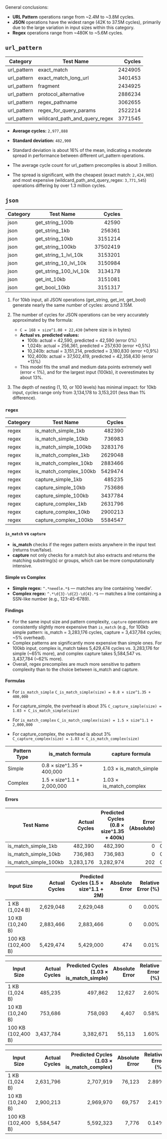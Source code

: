 General conclusions:

- **URL Pattern** operations range from ~2.4M to ~3.8M cycles.
- **JSON** operations have the widest range (42K to 37.5M cycles), primarily due to the large variation in input sizes within this category.
- **Regex** operations range from ~480K to ~5.6M cycles.

## `url_pattern`

| Category    | Test Name                     |  Cycles |
| ----------- | ----------------------------- | ------: |
| url_pattern | exact_match                   | 2424905 |
| url_pattern | exact_match_long_url          | 3401453 |
| url_pattern | fragment                      | 2434925 |
| url_pattern | protocol_alternative          | 2886234 |
| url_pattern | regex_pathname                | 3062655 |
| url_pattern | regex_for_query_params        | 2522214 |
| url_pattern | wildcard_path_and_query_regex | 3771545 |

- **Average cycles:** `2,977,888`
- **Standard deviation:** `482,900`

- Standard deviation is about 16% of the mean, indicating a moderate spread in performance between different url_pattern operations.
- The average cycle count for url_pattern precompiles is about 3 million.
- The spread is significant, with the cheapest (exact match: `2,424,905`) and most expensive (wildcard_path_and_query_regex: `3,771,545`) operations differing by over 1.3 million cycles.

## `json`

| Category | Test Name              |   Cycles |
| -------- | ---------------------- | -------: |
| json     | get_string_100b        |    42590 |
| json     | get_string_1kb         |   256361 |
| json     | get_string_10kb        |  3151214 |
| json     | get_string_100kb       | 37502419 |
| json     | get_string_1_lvl_10k   |  3153201 |
| json     | get_string_10_lvl_10k  |  3150984 |
| json     | get_string_100_lvl_10k |  3134178 |
| json     | get_int_10kb           |  3151081 |
| json     | get_bool_10kb          |  3151317 |

1. For 10kb input, all JSON operations (get_string, get_int, get_bool) generate nearly the same number of cycles: around 3.15M.
2. The number of cycles for JSON operations can be very accurately approximated by the formula:

   - `C = 168 × size^1.08 + 22,430` (where size is in bytes)
   - **Actual vs. predicted values:**
     - 100b: actual = 42,590, predicted = 42,590 (error 0%)
     - 1,024b: actual = 256,361, predicted = 257,630 (error +0,5%)
     - 10,240b: actual = 3,151,214, predicted = 3,180,830 (error +0,9%)
     - 102,400b: actual = 37,502,419, predicted = 42,358,430 (error +13%)
   - This model fits the small and medium data points extremely well (error < 1%), and for the largest input (100kb), it overestimates by about 13%.

3. The depth of nesting (1, 10, or 100 levels) has minimal impact: for 10kb input, cycles range only from 3,134,178 to 3,153,201 (less than 1% difference).

### `regex`

| Category | Test Name              |  Cycles |
| -------- | ---------------------- | ------: |
| regex    | is_match_simple_1kb    |  482390 |
| regex    | is_match_simple_10kb   |  736983 |
| regex    | is_match_simple_100kb  | 3283176 |
| regex    | is_match_complex_1kb   | 2629048 |
| regex    | is_match_complex_10kb  | 2883466 |
| regex    | is_match_complex_100kb | 5429474 |
| regex    | capture_simple_1kb     |  485235 |
| regex    | capture_simple_10kb    |  753686 |
| regex    | capture_simple_100kb   | 3437784 |
| regex    | capture_complex_1kb    | 2631796 |
| regex    | capture_complex_10kb   | 2900213 |
| regex    | capture_complex_100kb  | 5584547 |

#### `is_match` vs `capture`

- **is_match** checks if the regex pattern exists anywhere in the input text (returns true/false).
- **capture** not only checks for a match but also extracts and returns the matching substring(s) or groups, which can be more computationally intensive.

#### Simple vs Complex

- **Simple regex:** `^.*needle.*$` — matches any line containing 'needle'.
- **Complex regex:** `^.*\d{3}-\d{2}-\d{4}.*$` — matches a line containing a SSN-like number (e.g., 123-45-6789).

#### Findings

- For the same input size and pattern complexity, `capture` operations are consistently slightly more expensive than `is_match` (e.g., for 100kb simple pattern: is_match = 3,283,176 cycles, capture = 3,437,784 cycles; ~5% overhead).
- Complex patterns are significantly more expensive than simple ones. For 100kb input, complex is_match takes 5,429,474 cycles vs. 3,283,176 for simple (~65% more), and complex capture takes 5,584,547 vs. 3,437,784 (~62% more).
- Overall, regex precompiles are much more sensitive to pattern complexity than to the choice between is_match and capture.

#### Formulas

- For `is_match_simple` `C_is_match_simple(size) = 0.8 × size^1.35 + 400,000`
- For capture_simple, the overhead is about 3% `C_capture_simple(size) = 1.03 × C_is_match_simple(size)`

- For `is_match_complex` `C_is_match_complex(size) = 1.5 × size^1.1 + 2,000,000`
- For capture_complex, the overhead is about 3% `C_capture_complex(size) = 1.03 × C_is_match_complex(size)`

| Pattern Type | is_match formula           | capture formula         |
| ------------ | -------------------------- | ----------------------- |
| Simple       | 0.8 × size^1.35 + 400,000  | 1.03 × is_match_simple  |
| Complex      | 1.5 × size^1.1 + 2,000,000 | 1.03 × is_match_complex |

#### Errors

| Test Name             | Actual Cycles | Predicted Cycles (0.8 × size^1.35 + 400k) | Error (Absolute) | Error (%) |
| --------------------- | ------------: | ----------------------------------------: | ---------------: | --------: |
| is_match_simple_1kb   |       482,390 |                                   482,390 |                0 |     0.00% |
| is_match_simple_10kb  |       736,983 |                                   736,983 |                0 |     0.00% |
| is_match_simple_100kb |     3,283,176 |                                 3,282,974 |              202 |     0.01% |

| Input Size         | Actual Cycles | Predicted Cycles (1.5 × size^1.1 + 2M) | Absolute Error | Relative Error (%) |
| ------------------ | ------------: | -------------------------------------: | -------------: | -----------------: |
| 1 KB (1,024 B)     |     2,629,048 |                              2,629,048 |              0 |              0.00% |
| 10 KB (10,240 B)   |     2,883,466 |                              2,883,466 |              0 |              0.00% |
| 100 KB (102,400 B) |     5,429,474 |                              5,429,000 |            474 |              0.01% |

| Input Size         | Actual Cycles | Predicted Cycles (1.03 × is_match_simple) | Absolute Error | Relative Error (%) |
| ------------------ | ------------: | ----------------------------------------: | -------------: | -----------------: |
| 1 KB (1,024 B)     |       485,235 |                                   497,862 |         12,627 |              2.60% |
| 10 KB (10,240 B)   |       753,686 |                                   758,093 |          4,407 |              0.58% |
| 100 KB (102,400 B) |     3,437,784 |                                 3,382,671 |         55,113 |              1.60% |

| Input Size         | Actual Cycles | Predicted Cycles (1.03 × is_match_complex) | Absolute Error | Relative Error (%) |
| ------------------ | ------------: | -----------------------------------------: | -------------: | -----------------: |
| 1 KB (1,024 B)     |     2,631,796 |                                  2,707,919 |         76,123 |              2.89% |
| 10 KB (10,240 B)   |     2,900,213 |                                  2,969,970 |         69,757 |              2.41% |
| 100 KB (102,400 B) |     5,584,547 |                                  5,592,323 |          7,776 |              0.14% |
